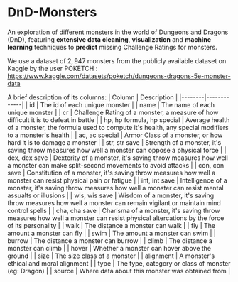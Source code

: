# DnD-Monsters
An exploration of different monsters in the world of Dungeons and Dragons (DnD), featuring **extensive data cleaning**, **visualization** and **machine learning** techniques to **predict** missing Challenge Ratings for monsters.

We use a dataset of $2,947$ monsters from the publicly available dataset on Kaggle by the user POKETCH : https://www.kaggle.com/datasets/poketch/dungeons-dragons-5e-monster-data

A brief description of its columns:
| Column | Description |
|--------|-------------|
|   id   | The id of each unique monster |
| name | The name of each unique monster |
| cr | Challenge Rating of a monster, a measure of how difficult it is to defeat in battle |
| hp, hp formula, hp special | Average health of a monster, the formula used to compute it's health, any special modifiers to a monster's health |
| ac, ac special | Armor Class of a monster, or how hard it is to damage a monster |
| str, str save | Strength of a monster, it's saving throw measures how well a monster can oppose a physical force |
| dex, dex save | Dexterity of a monster, it's saving throw measures how well a monster can make split-second movements to avoid attacks |
| con, con save | Constitution of a monster, it's saving throw measures how well a monster can resist physical pain or fatigue |
| int, int save | Intelligence of a monster, it's saving throw measures how well a monster can resist mental assualts or illusions |
| wis, wis save | Wisdom of a monster, it's saving throw measures how well a monster can remain vigilant or maintain mind control spells |
| cha, cha save | Charisma of a monster, it's saving throw measures how well a monster can resist physical altercations by the force of its personality |
| walk | The distance a monster can walk |
| fly | The amount a monster can fly |
| swim | The amount a monster can swim |
| burrow | The distance a monster can burrow |
| climb | The distance a monster can climb |
| hover | Whether a monster can hover above the ground |
| size | The size class of a monster |
| alignment | A monster's ethical and moral alignment |
| type | The type, category or class of monster (eg: Dragon) |
| source | Where data about this monster was obtained from |
